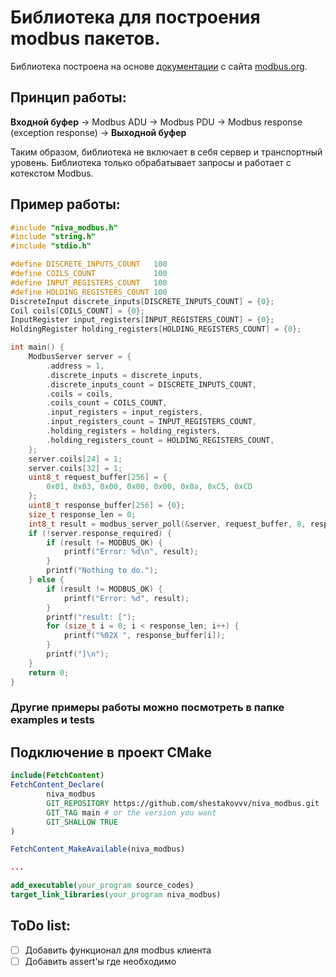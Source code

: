 # Библиотека для построения modbus пакетов.

Библиотека построена на основе [документации](https://modbus.org/docs/Modbus_Application_Protocol_V1_1b.pdf) с сайта [modbus.org](https://modbus.org/).

## Принцип работы:

**Входной буфер** -> Modbus ADU -> Modbus PDU -> Modbus response (exception response) -> **Выходной буфер**

Таким образом, библиотека не включает в себя сервер и транспортный уровень. Библиотека только обрабатывает запросы и работает с котекстом Modbus.

## Пример работы:

```c
#include "niva_modbus.h"
#include "string.h"
#include "stdio.h"

#define DISCRETE_INPUTS_COUNT   100
#define COILS_COUNT             100
#define INPUT_REGISTERS_COUNT   100
#define HOLDING_REGISTERS_COUNT 100
DiscreteInput discrete_inputs[DISCRETE_INPUTS_COUNT] = {0};
Coil coils[COILS_COUNT] = {0};
InputRegister input_registers[INPUT_REGISTERS_COUNT] = {0};
HoldingRegister holding_registers[HOLDING_REGISTERS_COUNT] = {0};

int main() {
    ModbusServer server = {
        .address = 1,
        .discrete_inputs = discrete_inputs,
        .discrete_inputs_count = DISCRETE_INPUTS_COUNT,
        .coils = coils,
        .coils_count = COILS_COUNT,
        .input_registers = input_registers,
        .input_registers_count = INPUT_REGISTERS_COUNT,
        .holding_registers = holding_registers,
        .holding_registers_count = HOLDING_REGISTERS_COUNT,
    };
    server.coils[24] = 1;
    server.coils[32] = 1;
    uint8_t request_buffer[256] = {
        0x01, 0x03, 0x00, 0x00, 0x00, 0x0a, 0xC5, 0xCD
    };
    uint8_t response_buffer[256] = {0};
    size_t response_len = 0;
    int8_t result = modbus_server_poll(&server, request_buffer, 8, response_buffer, &response_len);
    if (!server.response_required) {
        if (result != MODBUS_OK) {
            printf("Error: %d\n", result);
        }
        printf("Nothing to do.");
    } else {
        if (result != MODBUS_OK) {
            printf("Error: %d", result);
        }
        printf("result: [");
        for (size_t i = 0; i < response_len; i++) {
            printf("%02X ", response_buffer[i]);
        }
        printf("]\n");
    }
    return 0;
}
```

### Другие примеры работы можно посмотреть в папке examples и tests


## Подключение в проект CMake

```CMake
include(FetchContent)
FetchContent_Declare(
        niva_modbus
        GIT_REPOSITORY https://github.com/shestakovvv/niva_modbus.git
        GIT_TAG main # or the version you want
        GIT_SHALLOW TRUE
)

FetchContent_MakeAvailable(niva_modbus)

...

add_executable(your_program source_codes)
target_link_libraries(your_program niva_modbus)
```

## ToDo list:

- [ ] Добавить функционал для modbus клиента
- [ ] Добавить assert'ы где необходимо
